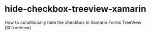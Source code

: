 # hide-checkbox-treeview-xamarin
How to conditionally hide the checkbox in Xamarin.Forms TreeView (SfTreeView)
